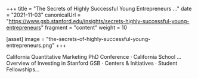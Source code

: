+++
title = "The Secrets of Highly Successful Young Entrepreneurs ..."
date = "2021-11-03"
canonicalUrl = "https://www.gsb.stanford.edu/insights/secrets-highly-successful-young-entrepreneurs"
fragment = "content"
weight = 10

[asset]
    image = "the-secrets-of-highly-successful-young-entrepreneurs.png"
+++

California Quantitative Marketing PhD Conference · California School ... 
Overview of Investing in Stanford GSB · Centers & Initiatives · Student 
Fellowships...

